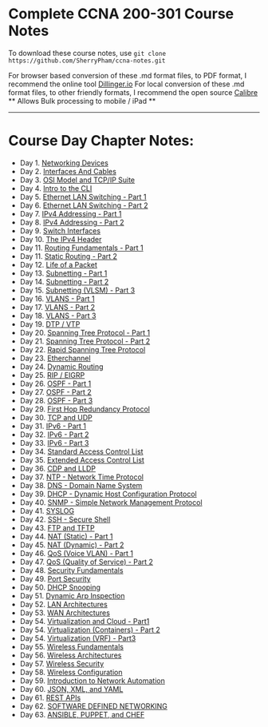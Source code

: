 # Complete CCNA 200-301 Course Notes

To download these course notes, use `git clone https://github.com/SherryPham/ccna-notes.git`

For browser based conversion of these .md format files, to PDF format, I recommend the online tool [Dillinger.io](https://dillinger.io/)
For local conversion of these .md format files, to other friendly formats, I recommend the open source [Calibre](https://calibre-ebook.com/) ** Allows Bulk processing to mobile / iPad **

---

# Course Day Chapter Notes:

- Day 1. [Networking Devices](https://github.com/SherryPham/ccna-notes/blob/main/topics/Network_Devices.md)
- Day 2. [Interfaces And Cables](https://github.com/SherryPham/ccna-notes/blob/main/topics/Interfaces_and_Cables.md)
- Day 3. [OSI Model and TCP/IP Suite](https://github.com/SherryPham/ccna-notes/blob/main/topics/OSI_Model_TCPSuite.md)
- Day 4. [Intro to the CLI](https://github.com/SherryPham/ccna-notes/blob/main/topics/Intro_to_CLI.md)
- Day 5. [Ethernet LAN Switching - Part 1](https://github.com/SherryPham/ccna-notes/blob/main/topics/Ethernet_LAN_Switching_Part1.md)
- Day 6. [Ethernet LAN Switching - Part 2](https://github.com/SherryPham/ccna-notes/blob/main/topics/Ethernet_LAN_Switching_Part2.md)
- Day 7. [IPv4 Addressing - Part 1](https://github.com/SherryPham/ccna-notes/blob/main/topics/IPv4_Addressing_Part1.md)
- Day 8. [IPv4 Addressing - Part 2](https://github.com/SherryPham/ccna-notes/blob/main/topics/IPv4_Addressing_Part2.md)
- Day 9. [Switch Interfaces](https://github.com/SherryPham/ccna-notes/blob/main/topics/Switch_Interfaces.md)
- Day 10. [The IPv4 Header](https://github.com/SherryPham/ccna-notes/blob/main/topics/The_IPv4_Header.md)
- Day 11. [Routing Fundamentals - Part 1](https://github.com/SherryPham/ccna-notes/blob/main/topics/Routing_Fundamentals_Part1.md)
- Day 11. [Static Routing - Part 2](https://github.com/SherryPham/ccna-notes/blob/main/topics/Static_Routing_Part2.md)
- Day 12. [Life of a Packet](https://github.com/SherryPham/ccna-notes/blob/main/topics/Life_of_a_Packet.md)
- Day 13. [Subnetting - Part 1](https://github.com/SherryPham/ccna-notes/blob/main/topics/Subnetting_Part1.md)
- Day 14. [Subnetting - Part 2](https://github.com/SherryPham/ccna-notes/blob/main/topics/Subnetting_Part2.md)
- Day 15. [Subnetting (VLSM) - Part 3](https://github.com/SherryPham/ccna-notes/blob/main/topics/Subnetting_VLSM_Part3.md)
- Day 16. [VLANS - Part 1](https://github.com/SherryPham/ccna-notes/blob/main/topics/VLAN_Part1.md)
- Day 17. [VLANS - Part 2](https://github.com/SherryPham/ccna-notes/blob/main/topics/VLAN_Part2.md)
- Day 18. [VLANS - Part 3](https://github.com/SherryPham/ccna-notes/blob/main/topics/VLAN_Part3.md)
- Day 19. [DTP / VTP](https://github.com/SherryPham/ccna-notes/blob/main/topics/DTP_VTP.md)
- Day 20. [Spanning Tree Protocol - Part 1](https://github.com/SherryPham/ccna-notes/blob/main/topics/Spanning_Tree_Protocol_Part1.md)
- Day 21. [Spanning Tree Protocol - Part 2](https://github.com/SherryPham/ccna-notes/blob/main/topics/Spanning_Tree_Protocol_Part2.md)
- Day 22. [Rapid Spanning Tree Protocol](https://github.com/SherryPham/ccna-notes/blob/main/topics/Rapid_Spanning_Tree_Protocol.md)
- Day 23. [Etherchannel](https://github.com/SherryPham/ccna-notes/blob/main/topics/Etherchannel.md)
- Day 24. [Dynamic Routing](https://github.com/SherryPham/ccna-notes/blob/main/topics/DynamicRouting.md)
- Day 25. [RIP / EIGRP](https://github.com/SherryPham/ccna-notes/blob/main/topics/RIP_and_EIGRP.md)
- Day 26. [OSPF - Part 1](https://github.com/SherryPham/ccna-notes/blob/main/topics/OSPF_Part1.md)
- Day 27. [OSPF - Part 2](https://github.com/SherryPham/ccna-notes/blob/main/topics/OSPF_Part2.md)
- Day 28. [OSPF - Part 3](https://github.com/SherryPham/ccna-notes/blob/main/topics/OSPF_Part3.md)
- Day 29. [First Hop Redundancy Protocol](https://github.com/SherryPham/ccna-notes/blob/main/topics/First_Hop_Redundancy_Protocols.md)
- Day 30. [TCP and UDP](https://github.com/SherryPham/ccna-notes/blob/main/topics/TCP_and_UDP.md)
- Day 31. [IPv6 - Part 1](https://github.com/SherryPham/ccna-notes/blob/main/topics/IPv6_Part1.md)
- Day 32. [IPv6 - Part 2](https://github.com/SherryPham/ccna-notes/blob/main/topics/IPv6_Part2.md)
- Day 33. [IPv6 - Part 3](https://github.com/SherryPham/ccna-notes/blob/main/topics/IPv6_Part3.md)
- Day 34. [Standard Access Control List](https://github.com/SherryPham/ccna-notes/blob/main/topics/Standard_Access_Control_Lists.md)
- Day 35. [Extended Access Control List](https://github.com/SherryPham/ccna-notes/blob/main/topics/Extended_Access_Control_Lists.md)
- Day 36. [CDP and LLDP](https://github.com/SherryPham/ccna-notes/blob/main/topics/CDP_and_LLDP.md)
- Day 37. [NTP - Network Time Protocol](https://github.com/SherryPham/ccna-notes/blob/main/topics/NTP.md)
- Day 38. [DNS - Domain Name System](https://github.com/SherryPham/ccna-notes/blob/main/topics/DNS.md)
- Day 39. [DHCP - Dynamic Host Configuration Protocol](https://github.com/SherryPham/ccna-notes/blob/main/topics/DHCP.md)
- Day 40. [SNMP - Simple Network Management Protocol](https://github.com/SherryPham/ccna-notes/blob/main/topics/SNMP.md)
- Day 41. [SYSLOG](https://github.com/SherryPham/ccna-notes/blob/main/topics/SYSLOG.md)
- Day 42. [SSH - Secure Shell](https://github.com/SherryPham/ccna-notes/blob/main/topics/SSH.md)
- Day 43. [FTP and TFTP](https://github.com/SherryPham/ccna-notes/blob/main/topics/FTP_and_TFTP.md)
- Day 44. [NAT (Static) - Part 1](https://github.com/SherryPham/ccna-notes/blob/main/topics/NAT_Static_Part1.md)
- Day 45. [NAT (Dynamic) - Part 2](https://github.com/SherryPham/ccna-notes/blob/main/topics/NAT_Dynamic_Part2.md)
- Day 46. [QoS (Voice VLAN) - Part 1](https://github.com/SherryPham/ccna-notes/blob/main/topics/QoS_VoiceLan.md)
- Day 47. [QoS (Quality of Service) - Part 2](https://github.com/SherryPham/ccna-notes/blob/main/topics/QoS_Quality_of_Service.md)
- Day 48. [Security Fundamentals](https://github.com/SherryPham/ccna-notes/blob/main/topics/Security_Fundamentals.md)
- Day 49. [Port Security](https://github.com/SherryPham/ccna-notes/blob/main/topics/Port_Security.md)
- Day 50. [DHCP Snooping](https://github.com/SherryPham/ccna-notes/blob/main/topics/DHCP_Snooping.md)
- Day 51. [Dynamic Arp Inspection](https://github.com/SherryPham/ccna-notes/blob/main/topics/Dynamic_Arp_Inspection.md)
- Day 52. [LAN Architectures](https://github.com/SherryPham/ccna-notes/blob/main/topics/LAN_Architectures.md)
- Day 53. [WAN Architectures](https://github.com/SherryPham/ccna-notes/blob/main/topics/WAN_Architectures.md)
- Day 54. [Virtualization and Cloud - Part1](https://github.com/SherryPham/ccna-notes/blob/main/topics/Virtualizations_and_Cloud_Part1.md)
- Day 54. [Virtualization (Containers) - Part 2](https://github.com/SherryPham/ccna-notes/blob/main/topics/Virtualization_Containers.md)
- Day 54. [Virtualization (VRF) - Part3](https://github.com/SherryPham/ccna-notes/blob/main/topics/Virtualization_VRF_Part3.md)
- Day 55. [Wireless Fundamentals](https://github.com/SherryPham/ccna-notes/blob/main/topics/Wireless_Fundamentals.md)
- Day 56. [Wireless Architectures](https://github.com/SherryPham/ccna-notes/blob/main/topics/Wireless_Architecutres.md)
- Day 57. [Wireless Security](https://github.com/SherryPham/ccna-notes/blob/main/topics/Wireless_Security.md)
- Day 58. [Wireless Configuration](https://github.com/SherryPham/ccna-notes/blob/main/topics/Wireless_Configuration.md)
- Day 59. [Introduction to Network Automation](https://github.com/SherryPham/ccna-notes/blob/main/topics/Introduction_to_Network_Automation.md)
- Day 60. [JSON, XML, and YAML](https://github.com/SherryPham/ccna-notes/blob/main/topics/JSON_XML_YAML.md)
- Day 61. [REST APIs](https://github.com/SherryPham/ccna-notes/blob/main/topics/REST_APIs.md)
- Day 62. [SOFTWARE DEFINED NETWORKING](https://github.com/SherryPham/ccna-notes/blob/main/topics/Software_Defined_Networking.md)
- Day 63. [ANSIBLE, PUPPET, and CHEF](https://github.com/SherryPham/ccna-notes/blob/main/topics/Ansible_Puppet_Chef.md)
